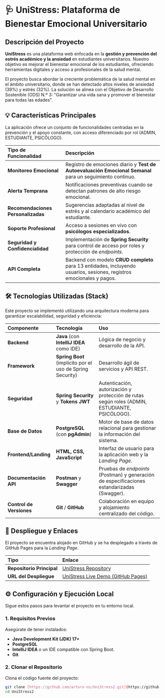 # 🩺 UniStress: Plataforma de Bienestar Emocional Universitario

## Descripción del Proyecto

**UniStress** es una plataforma web enfocada en la **gestión y prevención del estrés académico y la ansiedad** en estudiantes universitarios. Nuestro objetivo es mejorar el bienestar emocional de los estudiantes, ofreciendo herramientas digitales y acceso a profesionales de la salud mental.

El proyecto busca abordar la creciente problemática de la salud mental en el ámbito universitario, donde se han detectado altos niveles de ansiedad (39%) y estrés (32%). La solución se alinea con el Objetivo de Desarrollo Sostenible (ODS) N.º 3: "Garantizar una vida sana y promover el bienestar para todas las edades".

## 💡 Características Principales

La aplicación ofrece un conjunto de funcionalidades centradas en la prevención y el apoyo constante, con acceso diferenciado por rol (ADMIN, ESTUDIANTE, PSICÓLOGO).

| Tipo de Funcionalidad | Descripción |
| :--- | :--- |
| **Monitoreo Emocional** | Registro de emociones diario y **Test de Autoevaluación Emocional Semanal** para un seguimiento continuo. |
| **Alerta Temprana** | Notificaciones preventivas cuando se detectan patrones de alto riesgo emocional. |
| **Recomendaciones Personalizadas** | Sugerencias adaptadas al nivel de estrés y al calendario académico del estudiante. |
| **Soporte Profesional** | Acceso a sesiones en vivo con **psicólogos especializados**. |
| **Seguridad y Confidencialidad** | Implementación de **Spring Security** para control de acceso por roles y protección de *endpoints*. |
| **API Completa** | Backend con modelo **CRUD completo** para 13 entidades, incluyendo usuarios, sesiones, registros emocionales y pagos. |

## 🛠️ Tecnologías Utilizadas (Stack)

Este proyecto se implementó utilizando una arquitectura moderna para garantizar escalabilidad, seguridad y eficiencia:

| Componente | Tecnología | Uso |
| :--- | :--- | :--- |
| **Backend** | **Java** (con **IntelliJ IDEA** como IDE) | Lógica de negocio y desarrollo de la API. |
| **Framework** | **Spring Boot** (implícito por el uso de Spring Security) | Desarrollo ágil de servicios y API REST. |
| **Seguridad** | **Spring Security** y **Tokens JWT** | Autenticación, autorización y protección de rutas según roles (ADMIN, ESTUDIANTE, PSICÓLOGO). |
| **Base de Datos** | **PostgreSQL** (con **pgAdmin**) | Motor de base de datos relacional para gestionar la información del sistema. |
| **Frontend/Landing** | **HTML, CSS, JavaScript** | Interfaz de usuario para la aplicación web y la *Landing Page*. |
| **Documentación API** | **Postman** y **Swagger** | Pruebas de *endpoints* (Postman) y generación de especificaciones estandarizadas (Swagger). |
| **Control de Versiones** | **Git** / **GitHub** | Colaboración en equipo y alojamiento centralizado del código. |

## 🚀 Despliegue y Enlaces

El proyecto se encuentra alojado en GitHub y se ha desplegado a través de GitHub Pages para la *Landing Page*.

| Tipo | Enlace |
| :--- | :--- |
| **Repositorio Principal** | [UniStress Repository](https://github.com/arturo-ns/UniStress2.git) |
| **URL del Despliegue** | [UniStress Live Demo (GitHub Pages)](https://arturo-ns.github.io/UniStress2/) |

## ⚙️ Configuración y Ejecución Local

Sigue estos pasos para levantar el proyecto en tu entorno local.

### 1. Requisitos Previos

Asegúrate de tener instalados:

* **Java Development Kit (JDK) 17+**
* **PostgreSQL**
* **IntelliJ IDEA** o un IDE compatible con Spring Boot.
* **Git**

### 2. Clonar el Repositorio

Clona el código fuente del proyecto:

```bash
git clone [https://github.com/arturo-ns/UniStress2.git](https://github.com/arturo-ns/UniStress2.git)
cd UniStress2
